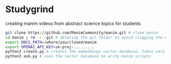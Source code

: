 # Studygrind
creating manim videos from abstract science topics for students

```bash
git clone https://github.com/ManimCommunity/manim.git # clone manim
cd manim ; rm -r .git # deleting the git folder to avoid clogging the embedding api with copies of all files
export DOCS_PATH=/where/you/cloned/manim
export OPENAI_API_KEY=sk-proj-......... 
python3 create.py # creates the embeddings vector database, takes very long, costs around 10cts
python3 ask.py # uses the vector database to write manim scripts
```